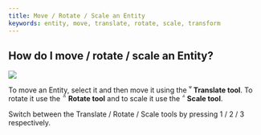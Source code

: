 ```yaml
---
title: Move / Rotate / Scale an Entity
keywords: entity, move, translate, rotate, scale, transform
---
```


## How do I move / rotate / scale an Entity?

<img src="https://s3-eu-west-1.amazonaws.com/static.playcanvas.com/instructions/transform.gif"/>

To move an Entity, select it and then move it using the **<span class="font-icon">&#57617;</span> Translate tool**. To rotate it use the **<span class="font-icon">&#57619;</span> Rotate tool** and to scale it use the **<span class="font-icon">&#57618;</span> Scale tool**.

Switch between the Translate / Rotate / Scale tools by pressing 1 / 2 / 3 respectively.

